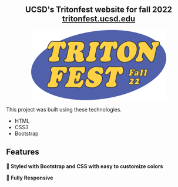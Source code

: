 <h2 align="center">
  UCSD's Tritonfest website for fall 2022<br/>
  <a href="https://austinhuynh.github.io/tritonfest-fall22/" target="_blank">tritonfest.ucsd.edu</a>
</h2>

<p align="center">
  <img width="368" height="190" src="https://raw.githubusercontent.com/austinhuynh/tritonfest-fall22/main/assets/images/triton-fest-header.svg">
</p>

This project was built using these technologies.

- HTML
- CSS3
- Bootstrap

## Features

**🎨 Styled with Bootstrap and CSS with easy to customize colors**

**📱 Fully Responsive**
